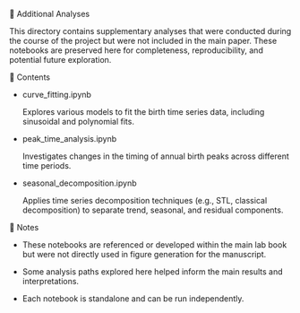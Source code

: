 🧪 Additional Analyses

This directory contains supplementary analyses that were conducted during the course of the project but were not included in the main paper. These notebooks are preserved here for completeness, reproducibility, and potential future exploration.

📄 Contents

*   curve_fitting.ipynb

    Explores various models to fit the birth time series data, including sinusoidal and polynomial fits.

*   peak_time_analysis.ipynb

    Investigates changes in the timing of annual birth peaks across different time periods.

*   seasonal_decomposition.ipynb

    Applies time series decomposition techniques (e.g., STL, classical decomposition) to separate trend, seasonal, and residual components.

📌 Notes

*   These notebooks are referenced or developed within the main lab book but were not directly used in figure generation for the manuscript.

*   Some analysis paths explored here helped inform the main results and interpretations.

*   Each notebook is standalone and can be run independently.
